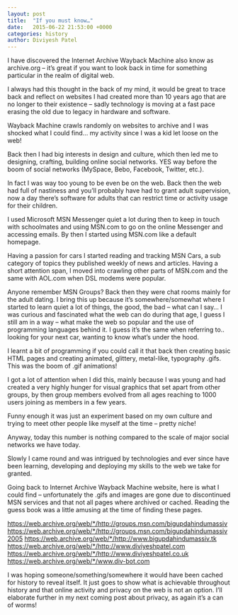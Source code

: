 ```yaml
---
layout: post
title:  "If you must know…"
date:   2015-06-22 21:53:00 +0000
categories: history
author: Diviyesh Patel
---
```


I have discovered the Internet Archive Wayback Machine also know as archive.org – it’s great if you want to look back in time for something particular in the realm of digital web.

I always had this thought in the back of my mind, it would be great to trace back and reflect on websites I had created more than 10 years ago that are no longer to their existence – sadly technology is moving at a fast pace erasing the old due to legacy in hardware and software.

Wayback Machine crawls randomly on websites to archive and I was shocked what I could find… my activity since I was a kid let loose on the web!

Back then I had big interests in design and culture, which then led me to designing, crafting, building online social networks. YES way before the boom of social networks (MySpace, Bebo, Facebook, Twitter, etc.).

In fact I was way too young to be even be on the web. Back then the web had full of nastiness and you’ll probably have had to grant adult supervision, now a day there’s software for adults that can restrict time or activity usage for their children.

I used Microsoft MSN Messenger quiet a lot during then to keep in touch with schoolmates and using MSN.com to go on the online Messenger and accessing emails. By then I started using MSN.com like a default homepage.

Having a passion for cars I started reading and tracking MSN Cars, a sub category of topics they published weekly of news and articles. Having a short attention span, I moved into crawling other parts of MSN.com and the same with AOL.com when DSL modems were popular.

Anyone remember MSN Groups? Back then they were chat rooms mainly for the adult dating. I bring this up because it’s somewhere/somewhat where I started to learn quiet a lot of things, the good, the bad – what can I say… I was curious and fascinated what the web can do during that age, I guess I still am in a way – what make the web so popular and the use of programming languages behind it. I guess it’s the same when referring to.. looking for your next car, wanting to know what’s under the hood.

I learnt a bit of programming if you could call it that back then creating basic HTML pages and creating animated, glittery, metal-like, typography .gifs. This was the boom of .gif animations!

I got a lot of attention when I did this, mainly because I was young and had created a very highly hunger for visual graphics that set apart from other groups, by then group members evolved from all ages reaching to 1000 users joining as members in a few years.

Funny enough it was just an experiment based on my own culture and trying to meet other people like myself at the time – pretty niche!

Anyway, today this number is nothing compared to the scale of major social networks we have today.

Slowly I came round and was intrigued by technologies and ever since have been learning, developing and deploying my skills to the web we take for granted.

Going back to Internet Archive Wayback Machine website, here is what I could find – unfortunately the .gifs and images are gone due to discontinued MSN services and that not all pages where archived or cached. Reading the guess book was a little amusing at the time of finding these pages.

https://web.archive.org/web/*/http://groups.msn.com/bigupdahindumassiv
https://web.archive.org/web/*/http://groups.msn.com/bigupdahindumassiv2005
https://web.archive.org/web/*/http://www.bigupdahindumassiv.tk
https://web.archive.org/web/*/http://www.diviyeshpatel.com
https://web.archive.org/web/*/http://www.diviyeshpatel.co.uk
https://web.archive.org/web/*/www.div-bot.com

I was hoping someone/something/somewhere it would have been cached for history to reveal itself. It just goes to show what is achievable throughout history and that online activity and privacy on the web is not an option. I’ll elaborate further in my next coming post about privacy, as again it’s a can of worms!